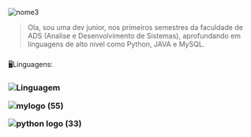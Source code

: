 


![nome3](https://user-images.githubusercontent.com/82064087/124029522-9e28e200-d9cb-11eb-94d4-e8d49d2a23d2.png)


> Ola, sou uma dev junior, nos primeiros semestres da faculdade de ADS (Analise e Desenvolvimento de Sistemas),
> aprofundando em linguagens de alto nivel como Python, JAVA e MySQL.<h5>
  
 
  :desktop_computer:Linguagens: <h3>
 ![Linguagem](https://sdtimes.com/wp-content/uploads/2019/03/jW4dnFtA_400x400.jpg)
 


![mylogo (55)](https://user-images.githubusercontent.com/82064087/124011549-82ffa780-d9b6-11eb-9025-67973dd31e02.jpg)


![python logo (33)](https://user-images.githubusercontent.com/82064087/124011983-fd302c00-d9b6-11eb-8556-cabff383ff82.png)



<!--
**ClaudianeC/ClaudianeC** is a ✨ _special_ ✨ repository because its `README.md` (this file) appears on your GitHub profile.

Here are some ideas to get you started:

- 🔭 I’m currently working on ...
- 🌱 I’m currently learning ...
- 👯 I’m looking to collaborate on ...
- 🤔 I’m looking for help with ...
- 💬 Ask me about ...
- 📫 How to reach me: ...
- 😄 Pronouns: ...
- ⚡ Fun fact: ...
-->
